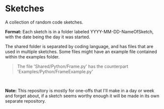 
# Sketches
A collection of random code sketches.

**Format:**
Each sketch is in a folder labeled YYYY-MM-DD-NameOfSketch,
with the date being the day it was started.

The shared folder is separated by coding language, and has
files that are used in multiple sketches. Some files might
have an example file contained within the examples folder.
> The file 'Shared/Python/Frame.py' has the counterpart
> 'Examples/Python/FrameExample.py'

<br>

**Note:**
This repository is mostly for one-offs that I'll make in a day or week
and forget about, if a sketch seems worthy enough it will be made in
its own separate repository.
